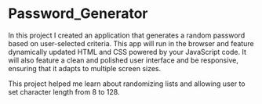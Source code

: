 # Password_Generator
In this project I created an application that generates a random password based on user-selected criteria. This app will run in the browser and feature dynamically updated HTML and CSS powered by your JavaScript code. It will also feature a clean and polished user interface and be responsive, ensuring that it adapts to multiple screen sizes.

This project helped me learn about randomizing lists and allowing user to set character length from 8 to 128.  
